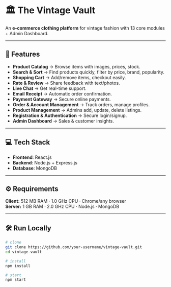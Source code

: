 # 🏛️ The Vintage Vault

An **e-commerce clothing platform** for vintage fashion with 13 core modules + Admin Dashboard.

---

## 🚀 Features
- **Product Catalog** → Browse items with images, prices, stock.  
- **Search & Sort** → Find products quickly, filter by price, brand, popularity.  
- **Shopping Cart** → Add/remove items, checkout easily.  
- **Rate & Review** → Share feedback with text/photos.  
- **Live Chat** → Get real-time support.  
- **Email Receipt** → Automatic order confirmation.  
- **Payment Gateway** → Secure online payments.  
- **Order & Account Management** → Track orders, manage profiles.  
- **Product Management** → Admins add, update, delete listings.  
- **Registration & Authentication** → Secure login/signup.  
- **Admin Dashboard** → Sales & customer insights.  

---

## 💻 Tech Stack
- **Frontend**: React.js  
- **Backend**: Node.js + Express.js  
- **Database**: MongoDB  

---

## ⚙️ Requirements
**Client:** 512 MB RAM · 1.0 GHz CPU · Chrome/any browser  
**Server:** 1 GB RAM · 2.0 GHz CPU · Node.js · MongoDB  

---

## 🛠️ Run Locally
```bash
# clone
git clone https://github.com/your-username/vintage-vault.git
cd vintage-vault

# install
npm install

# start
npm start
